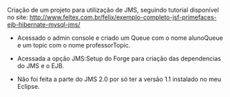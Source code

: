 Criação de um projeto para utilização de JMS, seguindo tutorial disponível no site:
http://www.feltex.com.br/felix/exemplo-completo-jsf-primefaces-ejb-hibernate-mysql-jms/

- Acessado o admin console e criado um Queue com o nome alunoQueue e um topic com o nome professorTopic.

- Acessada a opção JMS:Setup do Forge para criação das dependencias do JMS e o EJB.

- Não foi feita a parte do JMS 2.0 por só ter a versão 1.1 instalado no meu Eclipse.